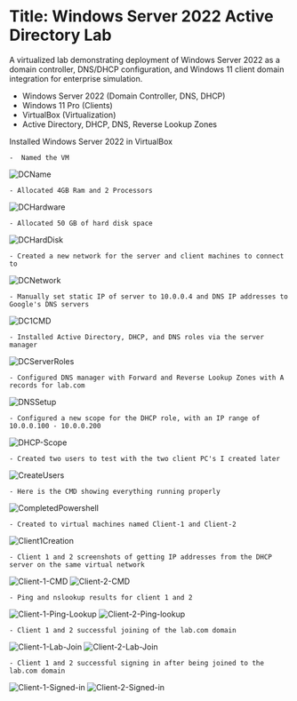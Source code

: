 # Title: Windows Server 2022 Active Directory Lab
A virtualized lab demonstrating deployment of Windows Server 2022 as a domain controller, DNS/DHCP configuration, and Windows 11 client domain integration for enterprise simulation.

- Windows Server 2022 (Domain Controller, DNS, DHCP)
- Windows 11 Pro (Clients)
- VirtualBox (Virtualization)
- Active Directory, DHCP, DNS, Reverse Lookup Zones

Installed Windows Server 2022 in VirtualBox
    
    -  Named the VM
      
![DCName](DCName.png)

    - Allocated 4GB Ram and 2 Processors
![DCHardware](DCHardware.png)

    - Allocated 50 GB of hard disk space
      
![DCHardDisk](DCHardDisk.png)

    - Created a new network for the server and client machines to connect to

![DCNetwork](DCNetwork.png)

    - Manually set static IP of server to 10.0.0.4 and DNS IP addresses to Google's DNS servers
    
![DC1CMD](DC1CMD.png)

    - Installed Active Directory, DHCP, and DNS roles via the server manager

![DCServerRoles](DCServerRoles.png)

    - Configured DNS manager with Forward and Reverse Lookup Zones with A records for lab.com

![DNSSetup](DNSSetup.png)

    - Configured a new scope for the DHCP role, with an IP range of 10.0.0.100 - 10.0.0.200

![DHCP-Scope](DHCP-Scope.png)

    - Created two users to test with the two client PC's I created later
![CreateUsers](CreateUsers.png)

    - Here is the CMD showing everything running properly
![CompletedPowershell](CompletedPowershell.png)

    - Created to virtual machines named Client-1 and Client-2
    
![Client1Creation](Client1Creation.png)

    - Client 1 and 2 screenshots of getting IP addresses from the DHCP server on the same virtual network

![Client-1-CMD](Client-1-CMD.png) ![Client-2-CMD](Client-2-CMD.png)

    - Ping and nslookup results for client 1 and 2
![Client-1-Ping-Lookup](Client-1-Ping-Lookup.png) ![Client-2-Ping-lookup](Client-2-Ping-lookup.png)

    - Client 1 and 2 successful joining of the lab.com domain
![Client-1-Lab-Join](Client-1-Lab-Join.png) ![Client-2-Lab-Join](Client-2-Lab-Join.png)

    - Client 1 and 2 successful signing in after being joined to the lab.com domain

![Client-1-Signed-in](Client-1-Signed-in.png) ![Client-2-Signed-in](Client-2-Signed-in.png)
